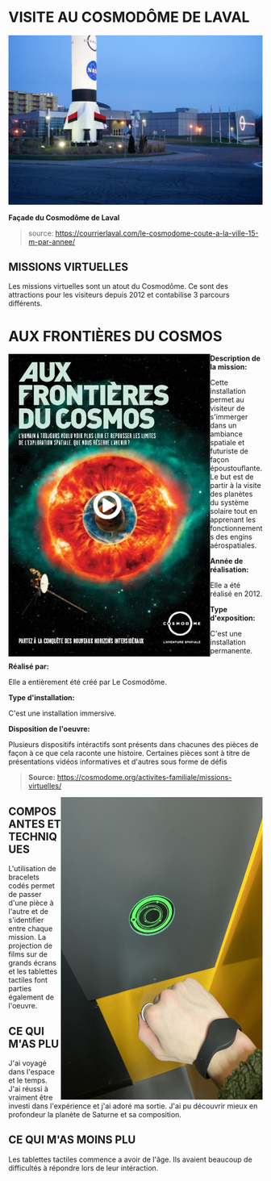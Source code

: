 # VISITE AU COSMODÔME DE LAVAL


![photo](media/entree_cosmodome.jpg)

**Façade du Cosmodôme de Laval**

> source: https://courrierlaval.com/le-cosmodome-coute-a-la-ville-15-m-par-annee/

## MISSIONS VIRTUELLES

Les missions virtuelles sont un atout du Cosmodôme. Ce sont des attractions pour les visiteurs depuis 2012 et contabilise 3 parcours différents.

# AUX FRONTIÈRES DU COSMOS

<img align="left" width="400" height="600" src="media/affiche_afdc.PNG">

**Description de la mission:**

Cette installation permet au visiteur de s'immerger dans un ambiance spatiale et futuriste de façon époustouflante. Le but est de partir à la visite des planètes du système solaire tout en apprenant les fonctionnements des engins aérospatiales.

**Année de réalisation:** 

Elle a été réalisé en 2012.

**Type d'exposition:** 

C'est une installation permanente.

**Réalisé par:** 

Elle a entièrement été créé par Le Cosmodôme.

**Type d'installation:** 

C'est une installation immersive.

**Disposition de l'oeuvre:** 

Plusieurs dispositifs intéractifs sont présents dans chacunes des pièces de façon à ce que cela raconte une histoire. Certaines pièces sont à titre de présentations vidéos informatives et d'autres sous forme de défis

> **Source:** https://cosmodome.org/activites-familiale/missions-virtuelles/

<img align="right" width="400" height="600" src="media/bracelet.jpg">

## COMPOSANTES ET TECHNIQUES

L'utilisation de bracelets codés permet de passer d'une pièce à l'autre et de s'identifier entre chaque mission. La projection de films sur de grands écrans et les tablettes tactiles font parties également de l'oeuvre.

## CE QUI M'AS PLU

J'ai voyagé dans l'espace et le temps. J'ai réussi à vraiment être investi dans l'expérience et j'ai adoré ma sortie. J'ai pu découvrir mieux en profondeur la planète de Saturne et sa composition.

## CE QUI M'AS MOINS PLU

Les tablettes tactiles commence a avoir de l'âge. Ils avaient beaucoup de difficultés à répondre lors de leur intéraction.
